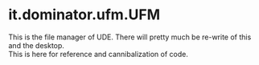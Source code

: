 # it.dominator.ufm.UFM
This is the file manager of UDE. There will pretty much be re-write of this and the desktop.<br/>
This is here for reference and cannibalization of code.
